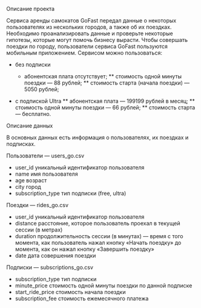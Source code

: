 Описание проекта

Сервиса аренды самокатов GoFast передал данные о некоторых пользователях из нескольких городов, а также об их поездках. Необходимо проанализировать данные и проверьте некоторые гипотезы, которые могут помочь бизнесу вырасти.
Чтобы совершать поездки по городу, пользователи сервиса GoFast пользуются мобильным приложением. 
Сервисом можно пользоваться:
* без подписки
  - абонентская плата отсутствует;
** стоимость одной минуты поездки — 88 рублей;
** стоимость старта (начала поездки) — 5050 рублей;

* с подпиской Ultra 
** абонентская плата — 199199 рублей в месяц;
** стоимость одной минуты поездки — 66 рублей;
** стоимость старта — бесплатно.


Описание данных

В основных данных есть информация о пользователях, их поездках и подписках.

Пользователи — users_go.csv

* user_id	уникальный идентификатор пользователя
* name	имя пользователя
* age	возраст
* city	город
* subscription_type	тип подписки (free, ultra)

Поездки — rides_go.csv

* user_id	уникальный идентификатор пользователя
* distance	расстояние, которое пользователь проехал в текущей сессии (в метрах)
* duration	продолжительность сессии (в минутах) — время с того момента, как пользователь нажал кнопку «Начать поездку» до момента, как он нажал кнопку «Завершить поездку»
* date	дата совершения поездки

Подписки — subscriptions_go.csv

* subscription_type	тип подписки
* minute_price	стоимость одной минуты поездки по данной подписке
* start_ride_price	стоимость начала поездки
* subscription_fee	стоимость ежемесячного платежа

